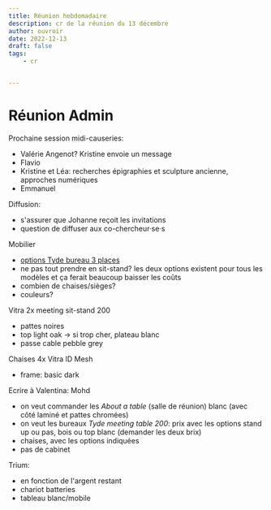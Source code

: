 ```yaml
---
title: Réunion hebdomadaire
description: cr de la réunion du 13 décembre
author: ouvroir
date: 2022-12-13
draft: false
tags:
    - cr


---
```


# Réunion Admin

Prochaine session midi-causeries: 

- Valérie Angenot? Kristine envoie un message
- Flavio
- Kristine et Léa: recherches épigraphies et sculpture ancienne, approches numériques
- Emmanuel


Diffusion: 

- s'assurer que Johanne reçoit les invitations
- question de diffuser aux co-chercheur·se·s

Mobilier

- [options Tyde bureau 3 places](https://www.canva.com/design/DAFQ6RvE8yA/uNW5vvRlXvvX4EKlBS5dEw/edit)
- ne pas tout prendre en sit-stand? les deux options existent pour tous les modèles et ça ferait beaucoup baisser les coûts
- combien de chaises/sièges? 
- couleurs?


Vitra 2x meeting sit-stand 200 

- pattes noires
- top light oak → si trop cher, plateau blanc
- passe cable pebble grey

Chaises 4x Vitra ID Mesh 

- frame: basic dark

Ecrire à Valentina: Mohd

- on veut commander les *About a table* (salle de réunion) blanc (avec côté laminé et pattes chromées)
- on veut les bureaux *Tyde meeting table 200*: prix avec les options stand up ou pas, bois ou top blanc (demander les deux brix)
- chaises, avec les options indiquées
- pas de cabinet

Trium:

- en fonction de l'argent restant
- chariot batteries
- tableau blanc/mobile